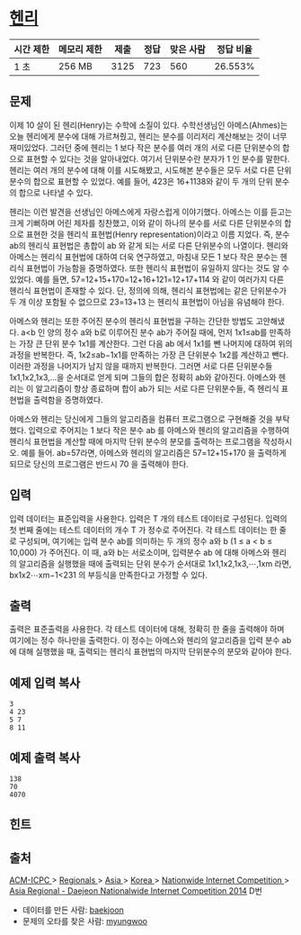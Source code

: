 # [헨리](https://www.acmicpc.net/problem/10253)

| 시간 제한 | 메모리 제한 | 제출   | 정답   | 맞은 사람 | 정답 비율   |
| ----- | ------ | ---- | ---- | ----- | ------- |
| 1 초   | 256 MB | 3125 | 723  | 560   | 26.553% |

## 문제

이제 10 살이 된 헨리(Henry)는 수학에 소질이 있다. 수학선생님인 아메스(Ahmes)는 오늘 헨리에게 분수에 대해 가르쳐줬고, 헨리는 분수를 이리저리 계산해보는 것이 너무 재미있었다. 그러던 중에 헨리는 1 보다 작은 분수를 여러 개의 서로 다른 단위분수의 합으로 표현할 수 있다는 것을 알아내었다. 여기서 단위분수란 분자가 1 인 분수를 말한다. 헨리는 여러 개의 분수에 대해 이를 시도해봤고, 시도해본 분수들은 모두 서로 다른 단위분수의 합으로 표현할 수 있었다. 예를 들어, 423은 16+1138와 같이 두 개의 단위 분수의 합으로 나타낼 수 있다. 

헨리는 이런 발견을 선생님인 아메스에게 자랑스럽게 이야기했다. 아메스는 이를 듣고는 크게 기뻐하며 어린 제자를 칭찬했고, 이와 같이 하나의 분수를 서로 다른 단위분수의 합으로 표현한 것을 헨리식 표현법(Henry representation)이라고 이름 지었다. 즉, 분수 ab의 헨리식 표현법은 총합이 ab 와 같게 되는 서로 다른 단위분수의 나열이다. 헨리와 아메스는 헨리식 표현법에 대하여 더욱 연구하였고, 마침내 모든 1 보다 작은 분수는 헨리식 표현법이 가능함을 증명하였다. 또한 헨리식 표현법이 유일하지 않다는 것도 알 수 있었다. 예를 들면, 57=12+15+170=12+16+121=12+17+114 와 같이 여러가지 다른 헨리식 표현법이 존재할 수 있다. 단, 정의에 의해, 헨리식 표현법에는 같은 단위분수가 두 개 이상 포함될 수 없으므로 23=13+13 는 헨리식 표현법이 아님을 유념해야 한다.

아메스와 헨리는 또한 주어진 분수의 헨리식 표현법을 구하는 간단한 방법도 고안해냈다. a<b 인 양의 정수 a와 b로 이루어진 분수 ab가 주어질 때에, 먼저 1x1≤ab를 만족하는 가장 큰 단위 분수 1x1를 계산한다. 그런 다음 ab 에서 1x1를 뺀 나머지에 대하여 위의 과정을 반복한다. 즉, 1x2≤ab−1x1를 만족하는 가장 큰 단위분수 1x2를 계산하고 뺀다. 이러한 과정을 나머지가 남지 않을 때까지 반복한다. 그러면 서로 다른 단위분수들 1x1,1x2,1x3,…을 순서대로 얻게 되며 그들의 합은 정확히 ab와 같아진다. 아메스와 헨리는 이 알고리즘이 항상 종료하며 합이 ab가 되는 서로 다른 단위분수들, 즉 헨리식 표현법을 출력함을 증명하였다.

아메스와 헨리는 당신에게 그들의 알고리즘을 컴퓨터 프로그램으로 구현해줄 것을 부탁했다. 입력으로 주어지는 1 보다 작은 분수 ab 를 아메스와 헨리의 알고리즘을 수행하여 헨리식 표현법을 계산할 때에 마지막 단위 분수의 분모를 출력하는 프로그램을 작성하시오. 예를 들어. ab=57라면, 아메스와 헨리의 알고리즘은 57=12+15+170 을 출력하게 되므로 당신의 프로그램은 반드시 70 을 출력해야 한다.

## 입력

입력 데이터는 표준입력을 사용한다. 입력은 T 개의 테스트 데이터로 구성된다. 입력의 첫 번째 줄에는 테스트 데이터의 개수 T 가 정수로 주어진다. 각 테스트 데이터는 한 줄로 구성되며, 여기에는 입력 분수 ab를 의미하는 두 개의 정수 a와 b (1 ≤ a < b ≤ 10,000) 가 주어진다. 이 때, a와 b는 서로소이며, 입력분수 ab 에 대해 아메스와 헨리의 알고리즘을 실행했을 때에 출력되는 단위 분수가 순서대로 1x1,1x2,1x3,⋯,1xm 라면, bx1x2⋯xm−1<231 의 부등식을 만족한다고 가정할 수 있다.

## 출력

출력은 표준출력을 사용한다. 각 테스트 데이터에 대해, 정확히 한 줄을 출력해야 하며 여기에는 정수 하나만을 출력한다. 이 정수는 아메스와 헨리의 알고리즘을 입력 분수 ab 에 대해 실행했을 때, 출력되는 헨리식 표현법의 마지막 단위분수의 분모와 같아야 한다. 

## 예제 입력 복사

```
3
4 23
5 7
8 11

```

## 예제 출력 복사

```
138
70
4070

```

## 힌트

## 출처

[ACM-ICPC ](https://www.acmicpc.net/category/1)> [Regionals ](https://www.acmicpc.net/category/7)> [Asia ](https://www.acmicpc.net/category/42)> [Korea ](https://www.acmicpc.net/category/211)> [Nationwide Internet Competition ](https://www.acmicpc.net/category/256)> [Asia Regional - Daejeon Nationalwide Internet Competition 2014](https://www.acmicpc.net/category/detail/1283) D번

- 데이터를 만든 사람: [baekjoon](https://www.acmicpc.net/user/baekjoon)
- 문제의 오타를 찾은 사람: [myungwoo](https://www.acmicpc.net/user/myungwoo)